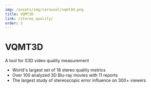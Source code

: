 ```yaml
---
img: /assets/img/carousel/vqmt3d.png
title: VQMT3D
link: /stereo_quality/
order: 3
---
```

# VQMT3D
<span class="motto">A tool for S3D video quality measurement</span>

* World's largest set of 18 stereo quality metrics
* Over 100 analyzed 3D Blu-ray movies with 11 reports
* The largest study of stereoscopic error influence on 300+ viewers
